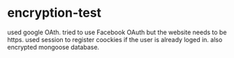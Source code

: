 # encryption-test
used google OAth.
tried to use Facebook OAuth but the website needs to be https.
used session to register coockies if the user is already loged in.
also encrypted mongoose database.
